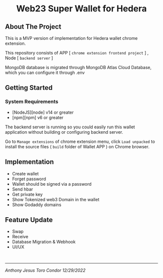 <a name="readme-top"></a>

<!-- PROJECT LOGO -->
<br />
<div align="center">
  <h1 align="center">Web23 Super Wallet for Hedera</h1>
</div>

<!-- ABOUT THE PROJECT -->

## About The Project

This is a MVP version of implementation for Hedera wallet chrome extension.

This repository consists of APP [ `chrome extension frontend project` ] , Node [ `backend server` ]

MongoDB database is migrated through MongoDB Atlas Cloud Database, which you can configure it through .env

<!-- GETTING STARTED -->

## Getting Started

### System Requirements

- [NodeJS][node] v14 or greater
- [npm][npm] v6 or greater

The backend server is running so you could easily run this wallet application without building or configuring backend server.

Go to `Manage extensions` of chrome extension menu, click `Load unpacked` to install the source files ( `build` folder of Wallet APP ) on Chrome browser.

## Implementation

- Create wallet
- Forget password
- Wallet should be signed via a password
- Send hbar
- Get private key
- Show Tokenized web3 Domain in the wallet
- Show Godaddy domains

## Feature Update

- Swap
- Receive
- Database Migration & Webhook
- UI/UX

<br/>
<hr/>
<i>Anthony Jesus Toro Condor 12/29/2022</i>

